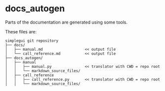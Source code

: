 # docs_autogen

Parts of the documentation are generated using some tools.

These files are:

```
simplegui git repository
├── docs/
│   ├── manual.md                   << output file
│   └── call_reference.md           << output file
├── docs_autogen/
│   ├── manual
│   │   ├── manual.py               << translator with CWD = repo root
│   │   └── markdown_source_files/
│   ├── call_reference
│   │   ├── call_reference.py       << translator with CWD = repo root
│   │   └── markdown_source_files/
```
